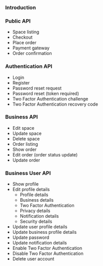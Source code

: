 ### Introduction

### Public API
- Space listing
- Checkout
- Place order
- Payment gateway
- Order confirmation

### Authentication API
- Login
- Register
- Password reset request
- Password reset (token required)
- Two Factor Authentication challenge
- Two Factor Authentication recovery code

### Business API
<!-- - Space listing -->
<!-- - Create space -->
<!-- - Store space -->
<!-- - Show space -->
- Edit space
- Update space
- Delete space
- Order listing
- Show order
- Edit order (order status update)
- Update order

### Business User API
- Show profile
- Edit profile details
    + Profile details
    + Business details
    + Two Factor Authentication
    + Privacy details
    + Notification details
    + Security details
- Update user profile details
- Update business profile details
- Update password
- Update notification details
- Enable Two Factor Authentication
- Disable Two Factor Authentication
- Delete user account
